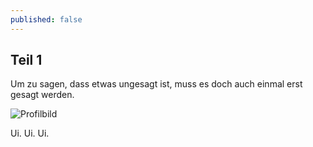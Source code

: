 ```yaml
---
published: false
---
```

## Teil 1

Um zu sagen, dass etwas ungesagt ist, muss es doch auch einmal erst gesagt werden.

![Profilbild]({{site.baseurl}}/_posts/profilikea.jpg)

Ui. Ui. Ui.

